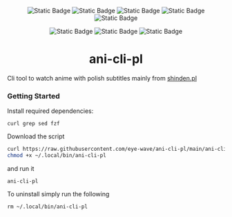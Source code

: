 <div align="center">

![Static Badge](https://img.shields.io/badge/linux-gray?style=for-the-badge&logo=linux&logoColor=fff&label=os&color=darklime)
![Static Badge](https://img.shields.io/badge/android-gray?style=for-the-badge&logo=android&logoColor=fff&label=os&color=darklime)
![Static Badge](https://img.shields.io/badge/windows-gray?style=for-the-badge&logo=windows&logoColor=fff&label=os&color=yellow)
![Static Badge](https://img.shields.io/badge/osx-gray?style=for-the-badge&logo=apple&logoColor=fff&label=os&color=lightgray)
![Static Badge](https://img.shields.io/badge/ios-gray?style=for-the-badge&logo=apple&logoColor=fff&label=os&color=lightgray)

![Static Badge](https://img.shields.io/badge/bash-4EAA25?style=for-the-badge&logo=gnubash&logoColor=fff)
![Static Badge](https://img.shields.io/github/license/eye-wave/ani-cli-pl?style=for-the-badge)
![Static Badge](https://img.shields.io/github/languages/code-size/eye-wave/ani-cli-pl?style=for-the-badge)

# ani-cli-pl
</div>


Cli tool to watch anime with polish subtitles mainly from
<a href="https://shinden.pl">shinden.pl</a>

### Getting Started

Install required dependencies:
```
curl grep sed fzf
```

Download the script
```bash
curl https://raw.githubusercontent.com/eye-wave/ani-cli-pl/main/ani-cli-pl -o ~/.local/bin/ani-cli-pl
chmod +x ~/.local/bin/ani-cli-pl
```

and run it
```
ani-cli-pl
```

To uninstall simply run the following
```
rm ~/.local/bin/ani-cli-pl
```
